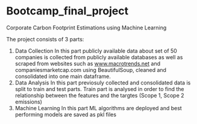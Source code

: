 # Bootcamp_final_project
Corporate Carbon Footprint Estimations using Machine Learning 

The project consists of 3 parts: 
1. Data Collection
   In this part publicly available data about set of 50 companies is collected from publicly available databases as well as scraped from websites such as www.macrotrends.net and companiesmarketcap.com using BeautifulSoup, cleaned and consolidated into one main dataframe.
2. Data Analysis
   In this part previosuly collected and consolidated data is split to train and test parts. Train part is analysed in order to find the relationship between the features and the targtes (Scope 1, Scope 2 emissions)
3. Machine Learning
     In this part ML algorithms are deployed and best performing models are saved as pkl files
